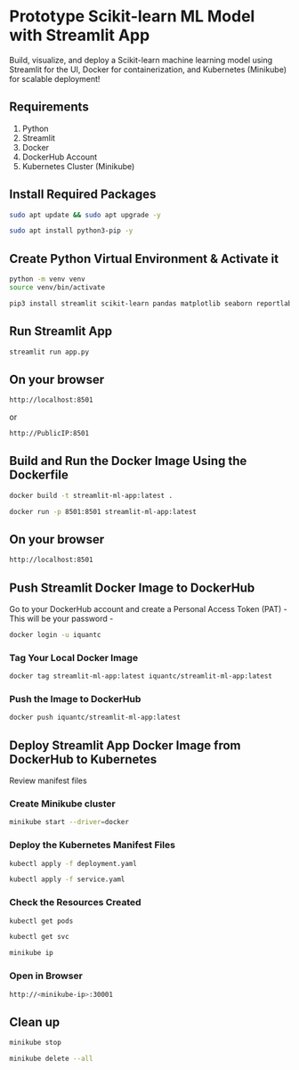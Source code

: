 # Prototype Scikit-learn ML Model with Streamlit App
Build, visualize, and deploy a Scikit-learn machine learning model using Streamlit for the UI, Docker for containerization, and Kubernetes (Minikube) for scalable deployment! 

## Requirements
1. Python
2. Streamlit
3. Docker
4. DockerHub Account
5. Kubernetes Cluster (Minikube)


## Install Required Packages
```sh
sudo apt update && sudo apt upgrade -y
```
```sh
sudo apt install python3-pip -y
```

## Create Python Virtual Environment & Activate it
```sh
python -m venv venv
source venv/bin/activate
```

```sh
pip3 install streamlit scikit-learn pandas matplotlib seaborn reportlab
```

## Run Streamlit App
```sh
streamlit run app.py
```

## On your browser
```sh
http://localhost:8501
```
or 
```sh
http://PublicIP:8501
```

## Build and Run the Docker Image Using the Dockerfile
```sh
docker build -t streamlit-ml-app:latest .
```
```sh
docker run -p 8501:8501 streamlit-ml-app:latest
```

## On your browser
```sh
http://localhost:8501
```



## Push Streamlit Docker Image to DockerHub

Go to your DockerHub account and create a Personal Access Token (PAT) - This will be your password - 
```sh
docker login -u iquantc
```

### Tag Your Local Docker Image
```sh
docker tag streamlit-ml-app:latest iquantc/streamlit-ml-app:latest
```

### Push the Image to DockerHub
```sh
docker push iquantc/streamlit-ml-app:latest
```


## Deploy Streamlit App Docker Image from DockerHub to Kubernetes

Review manifest files

### Create Minikube cluster
```sh
minikube start --driver=docker
```

### Deploy the Kubernetes Manifest Files

```sh
kubectl apply -f deployment.yaml
```
```sh
kubectl apply -f service.yaml
```

### Check the Resources Created
```sh
kubectl get pods
```
```sh
kubectl get svc
```
```sh
minikube ip
```

### Open in Browser

```sh
http://<minikube-ip>:30001
```



## Clean up

```sh
minikube stop
```
```sh
minikube delete --all
```
